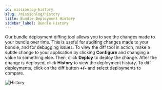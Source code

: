```yaml
---
id: missionlog-history
slug: /missionlog/history
title: Bundle Deployment History
sidebar_label: Bundle History
---
```


Our bundle deployment diffing tool allows you to see the changes made to your bundle over time. This is useful for auditing changes made to your bundle, and for debugging issues. To view the diff tool in action, make a subtle change to your application by clicking **Configure** and changing a value to something else. Then, click **Deploy** to deploy the change. After the change is deployed, click **History** to view the deployment history. To diff deployments, click on the diff button **+/-** and select deployments to compare.

![History](./historydiff.gif)
